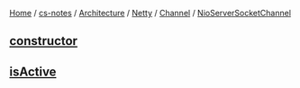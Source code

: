 [Home](https://mengxianbin.github.io) /
[cs-notes](https://mengxianbin.github.io/cs-notes/site) /
[Architecture](https://mengxianbin.github.io/cs-notes/site/Architecture) /
[Netty](https://mengxianbin.github.io/cs-notes/site/Architecture/Netty) /
[Channel](https://mengxianbin.github.io/cs-notes/site/Architecture/Netty/Channel) /
[NioServerSocketChannel](https://mengxianbin.github.io/cs-notes/site/Architecture/Netty/Channel/NioServerSocketChannel)

## [constructor](https://mengxianbin.github.io/cs-notes/site/Architecture/Netty/Channel/NioServerSocketChannel/constructor)

## [isActive](https://mengxianbin.github.io/cs-notes/site/Architecture/Netty/Channel/NioServerSocketChannel/isActive)
